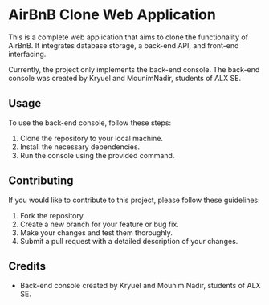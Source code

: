 # AirBnB Clone Web Application

This is a complete web application that aims to clone the functionality of AirBnB. It integrates database storage, a back-end API, and front-end interfacing.

Currently, the project only implements the back-end console. The back-end console was created by Kryuel and MounimNadir, students of ALX SE.

## Usage

To use the back-end console, follow these steps:

1. Clone the repository to your local machine.
2. Install the necessary dependencies.
3. Run the console using the provided command.

## Contributing

If you would like to contribute to this project, please follow these guidelines:

1. Fork the repository.
2. Create a new branch for your feature or bug fix.
3. Make your changes and test them thoroughly.
4. Submit a pull request with a detailed description of your changes.

## Credits

- Back-end console created by Kryuel and Mounim Nadir, students of ALX SE.


